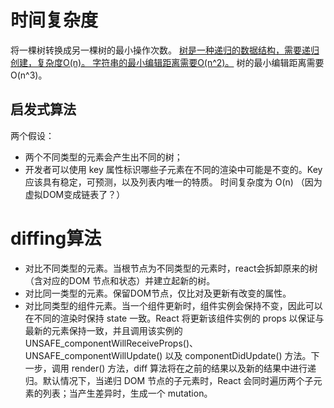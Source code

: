 # 时间复杂度
将一棵树转换成另一棵树的最小操作次数。
[树是一种递归的数据结构，需要递归创建，复杂度O(n)。
字符串的最小编辑距离需要O(n^2)。](https://juejin.cn/post/6892671384976097287)
树的最小编辑距离需要O(n^3)。
## 启发式算法
两个假设：
- 两个不同类型的元素会产生出不同的树；
- 开发者可以使用 key 属性标识哪些子元素在不同的渲染中可能是不变的。Key 应该具有稳定，可预测，以及列表内唯一的特质。
时间复杂度为 O(n) （因为虚拟DOM变成链表了？）
# diffing算法
- 对比不同类型的元素。当根节点为不同类型的元素时，react会拆卸原来的树（含对应的DOM 节点和状态）并建立起新的树。
- 对比同一类型的元素。保留DOM节点，仅比对及更新有改变的属性。
- 对比同类型的组件元素。当一个组件更新时，组件实例会保持不变，因此可以在不同的渲染时保持 state 一致。React 将更新该组件实例的 props 以保证与最新的元素保持一致，并且调用该实例的 UNSAFE_componentWillReceiveProps()、UNSAFE_componentWillUpdate() 以及 componentDidUpdate() 方法。下一步，调用 render() 方法，diff 算法将在之前的结果以及新的结果中进行递归。默认情况下，当递归 DOM 节点的子元素时，React 会同时遍历两个子元素的列表；当产生差异时，生成一个 mutation。
